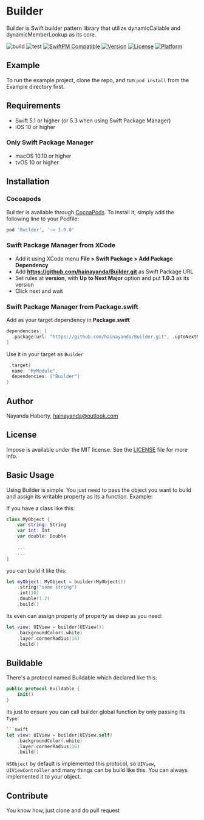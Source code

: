 # Builder

Builder is Swift builder pattern library that utilize dynamicCallable and dynamicMemberLookup as its core.

![build](https://github.com/hainayanda/Builder/workflows/build/badge.svg)
![test](https://github.com/hainayanda/Builder/workflows/test/badge.svg)
[![SwiftPM Compatible](https://img.shields.io/badge/SwiftPM-Compatible-brightgreen)](https://swift.org/package-manager/)
[![Version](https://img.shields.io/cocoapods/v/Builder.svg?style=flat)](https://cocoapods.org/pods/Builder)
[![License](https://img.shields.io/cocoapods/l/Builder.svg?style=flat)](https://cocoapods.org/pods/Builder)
[![Platform](https://img.shields.io/cocoapods/p/Builder.svg?style=flat)](https://cocoapods.org/pods/Builder)

## Example

To run the example project, clone the repo, and run `pod install` from the Example directory first.

## Requirements

- Swift 5.1 or higher (or 5.3 when using Swift Package Manager)
- iOS 10 or higher

### Only Swift Package Manager

- macOS 10.10 or higher
- tvOS 10 or higher

## Installation

### Cocoapods

Builder is available through [CocoaPods](https://cocoapods.org). To install it, simply add the following line to your Podfile:

```ruby
pod 'Builder', '~> 1.0.0'
```

### Swift Package Manager from XCode

- Add it using XCode menu **File > Swift Package > Add Package Dependency**
- Add **https://github.com/hainayanda/Builder.git** as Swift Package URL
- Set rules at **version**, with **Up to Next Major** option and put **1.0.3** as its version
- Click next and wait

### Swift Package Manager from Package.swift

Add as your target dependency in **Package.swift**

```swift
dependencies: [
  .package(url: "https://github.com/hainayanda/Builder.git", .upToNextMajor(from: "1.0.0"))
]
```

Use it in your target as `Builder`

```swift
 .target(
  name: "MyModule",
  dependencies: ["Builder"]
)
```

## Author

Nayanda Haberty, hainayanda@outlook.com

## License

Impose is available under the MIT license. See the [LICENSE](LICENSE) file for more info.

## Basic Usage

Using Builder is simple. You just need to pass the object you want to build and assign its writable property as its a function. Example:

If you have a class like this:

```swift
class MyObject {
    var string: String
    var int: Int
    var double: Double
    
    ...
    ...
}
```

you can build it like this:

```swift
let myObject: MyObject = builder(MyObject())
    .string("some string")
    .int(10)
    .double(1.2)
    .build()
```

Its even can assign property of property as deep as you need:

```swift
let view: UIView = builder(UIView())
    .backgroundColor(.white)
    .layer.cornerRadius(16)
    .build()
```

## Buildable

There's a protocol named Buildable which declared like this:

```swift
public protocol Buildable {
    init()
}
```

its just to ensure you can call builder global function by only passing its `Type`:

```swift
```swift
let view: UIView = builder(UIView.self)
    .backgroundColor(.white)
    .layer.cornerRadius(16)
    .build()
```

`NSObject` by default is implemented this protocol, so `UIView`, `UIViewController` and many things can be build like this.
You can always implemented it to your object.

## Contribute

You know how, just clone and do pull request
